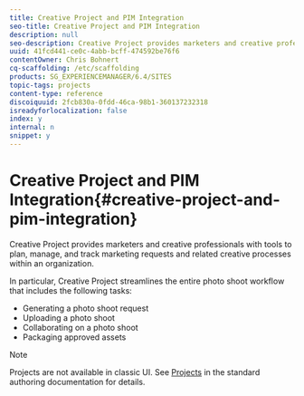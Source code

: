 ```yaml
---
title: Creative Project and PIM Integration
seo-title: Creative Project and PIM Integration
description: null
seo-description: Creative Project provides marketers and creative professionals with tools to plan, manage, and track marketing requests and related creative processes within an organization.
uuid: 41fcd441-ce0c-4abb-bcff-474592be76f6
contentOwner: Chris Bohnert
cq-scaffolding: /etc/scaffolding
products: SG_EXPERIENCEMANAGER/6.4/SITES
topic-tags: projects
content-type: reference
discoiquuid: 2fcb830a-0fdd-46ca-98b1-360137232318
isreadyforlocalization: false
index: y
internal: n
snippet: y
---
```


# Creative Project and PIM Integration{#creative-project-and-pim-integration}

Creative Project provides marketers and creative professionals with tools to plan, manage, and track marketing requests and related creative processes within an organization.

In particular, Creative Project streamlines the entire photo shoot workflow that includes the following tasks:

* Generating a photo shoot request
* Uploading a photo shoot
* Collaborating on a photo shoot
* Packaging approved assets

>[!NOTE]
>
>Projects are not available in classic UI. See [Projects](../../authoring/using/projects.md) in the standard authoring documentation for details.

